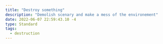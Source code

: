 ```yaml
---
title: "Destroy something"
description: "Demolish scenary and make a mess of the environement"
date: 2022-06-07 22:59:43.10 -4
type: Standard
tags:
  - destruction
---
```



